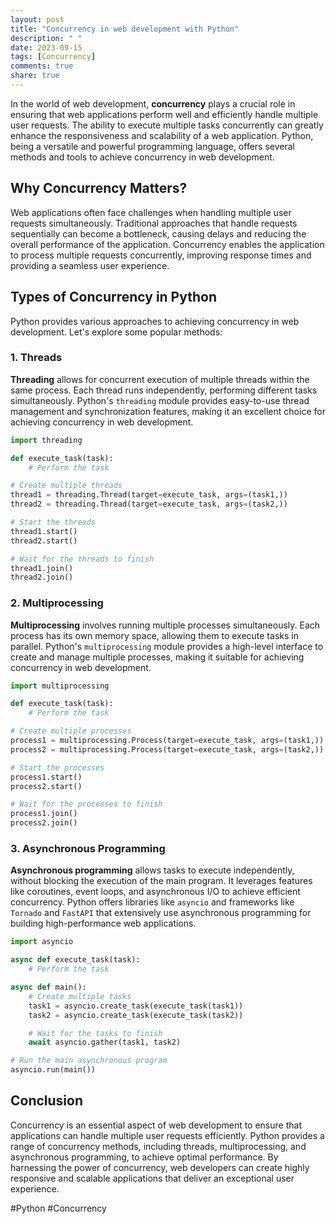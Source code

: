 ```yaml
---
layout: post
title: "Concurrency in web development with Python"
description: " "
date: 2023-09-15
tags: [Concurrency]
comments: true
share: true
---
```


In the world of web development, **concurrency** plays a crucial role in ensuring that web applications perform well and efficiently handle multiple user requests. The ability to execute multiple tasks concurrently can greatly enhance the responsiveness and scalability of a web application. Python, being a versatile and powerful programming language, offers several methods and tools to achieve concurrency in web development.

## Why Concurrency Matters?

Web applications often face challenges when handling multiple user requests simultaneously. Traditional approaches that handle requests sequentially can become a bottleneck, causing delays and reducing the overall performance of the application. Concurrency enables the application to process multiple requests concurrently, improving response times and providing a seamless user experience.

## Types of Concurrency in Python

Python provides various approaches to achieving concurrency in web development. Let's explore some popular methods:

### 1. Threads

**Threading** allows for concurrent execution of multiple threads within the same process. Each thread runs independently, performing different tasks simultaneously. Python's `threading` module provides easy-to-use thread management and synchronization features, making it an excellent choice for achieving concurrency in web development.

```python
import threading

def execute_task(task):
    # Perform the task

# Create multiple threads
thread1 = threading.Thread(target=execute_task, args=(task1,))
thread2 = threading.Thread(target=execute_task, args=(task2,))

# Start the threads
thread1.start()
thread2.start()

# Wait for the threads to finish
thread1.join()
thread2.join()
```

### 2. Multiprocessing

**Multiprocessing** involves running multiple processes simultaneously. Each process has its own memory space, allowing them to execute tasks in parallel. Python's `multiprocessing` module provides a high-level interface to create and manage multiple processes, making it suitable for achieving concurrency in web development.

```python
import multiprocessing

def execute_task(task):
    # Perform the task

# Create multiple processes
process1 = multiprocessing.Process(target=execute_task, args=(task1,))
process2 = multiprocessing.Process(target=execute_task, args=(task2,))

# Start the processes
process1.start()
process2.start()

# Wait for the processes to finish
process1.join()
process2.join()
```

### 3. Asynchronous Programming

**Asynchronous programming** allows tasks to execute independently, without blocking the execution of the main program. It leverages features like coroutines, event loops, and asynchronous I/O to achieve efficient concurrency. Python offers libraries like `asyncio` and frameworks like `Tornado` and `FastAPI` that extensively use asynchronous programming for building high-performance web applications.

```python
import asyncio

async def execute_task(task):
    # Perform the task

async def main():
    # Create multiple tasks
    task1 = asyncio.create_task(execute_task(task1))
    task2 = asyncio.create_task(execute_task(task2))

    # Wait for the tasks to finish
    await asyncio.gather(task1, task2)

# Run the main asynchronous program
asyncio.run(main())
```

## Conclusion

Concurrency is an essential aspect of web development to ensure that applications can handle multiple user requests efficiently. Python provides a range of concurrency methods, including threads, multiprocessing, and asynchronous programming, to achieve optimal performance. By harnessing the power of concurrency, web developers can create highly responsive and scalable applications that deliver an exceptional user experience.

#Python #Concurrency